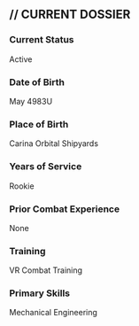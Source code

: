 ## // CURRENT DOSSIER

### Current Status
Active

### Date of Birth
May 4983U

### Place of Birth
Carina Orbital Shipyards

### Years of Service
Rookie

### Prior Combat Experience
None

### Training
VR Combat Training

### Primary Skills
Mechanical Engineering
